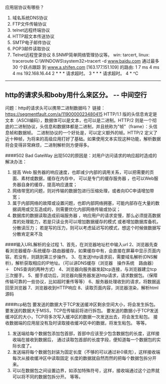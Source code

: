 应用层协议有哪些？
1. 域名系统DNS协议
2. FTP文件传输协议
3. telnet远程终端协议
4. HTTP超文本传送协议
5. SMTP电子邮件协议
6. POP3邮件读取协议
7. Telnet远程登录协议
8.SNMP简单网络管理协议等。
win: tarcert, linux: traceroute
C:\WINDOWS\system32>tracert -d www.baidu.com
通过最多 30 个跃点跟踪
到 www.a.shifen.com [163.177.151.109] 的路由:
  1     7 ms     4 ms     4 ms  192.168.16.44
  2     *        *        *     请求超时。
  3     *        *        *     请求超时。
  4     *     ^C
-----
http的请求头和boby用什么来区分。 -- 中间空行
---
问题：http的请求头可以携带二进制数据吗？
链接：https://segmentfault.com/a/1190000023480415
HTTP/1.1 版的头信息肯定是文本（ASCII编码），数据体可以是文本，也可以是二进制。HTTP/2 则是一个彻底的二进制协议，头信息和数据体都是二进制，并且统称为"帧"（frame）：头信息帧和数据帧。
二进制协议的一个好处是，可以定义额外的帧。HTTP/2 定义了近十种帧，为将来的高级应用打好了基础。如果使用文本实现这种功能，解析数据将会变得非常麻烦，二进制解析则方便得多。

####502 Bad GateWay
出现502的原因是：对用户访问请求的响应超时造成的
解决办法：
1. 提高 Web 服务器的响应速度，也即减少内部的调用关系，可以把需要的页面、素材或数据，缓存在内存中，
可以是专门的缓存服务器 ，也可以Web服务器自身的缓存，提高响应速度；
2. 网络带宽的问题，则对传输的数据包进行压缩处理，或者向IDC申请增加带宽；
3. 属于内部网络的故障或设置问题，也即内部网络拥塞，可能内部存在大量的数据调用或交互造成的，则需要优化内部网络传输或协议；
4. 数据库的数据读取造成前端服务器 ，响应用户的请求变慢，那么必须提高数据库的处理能力，若是只读业务可以增加数据缓存的模式
或者增加数据库备机，分散读压力； 若是写的压力，则可以考虑延迟写的模式，想这个时候做数据写分散肯定来不及

####输入URL解析的全过程
1、首先，在浏览器地址栏中输入url
2、浏览器先查看浏览器缓存-系统缓存-路由器缓存，如果缓存中有，会直接在屏幕中显示页面内容。若没有，则跳到第三步操作。
3、在发送http请求前，需要域名解析(DNS解析)，解析获取相应的IP地址。（可以讲DNS缓存（浏览器　操作系统　路由器）　＋　DNS查询的两种方式）
4、浏览器向服务器发起tcp连接，与浏览器建立tcp三次握手。
5、握手成功后，浏览器向服务器发送http请求，请求数据包。（保障传输可靠的一些协议，比如超时重传等等）
6、服务器处理收到的请求，将数据返回至浏览器
7、浏览器收到HTTP响应
8、读取页面内容，浏览器渲染，解析html源码

####tcp粘包
要发送的数据大于TCP发送缓冲区剩余空间大小，将会发生拆包。
要发送的数据大于MSS，TCP在传输前将进行拆包。
要发送的数据小于TCP发送缓冲区的大小，TCP将多次写入缓冲区的数据一次发送出去，将会发生粘包。
接收数据端的应用层没有及时读取接收缓冲区中的数据，将发生粘包。
等等。

1. 发送端给每个数据包添加包首部，首部中应该至少包含数据包的长度，这样接收端在接收到数据后，
通过读取包首部的长度字段，便知道每一个数据包的实际长度了。
2. 发送端将每个数据包封装为固定长度（不够的可以通过补0填充），这样接收端每次从接收缓冲区中读取固定
长度的数据就自然而然的把每个数据包拆分开来。
3. 可以在数据包之间设置边界，如添加特殊符号，这样，接收端通过这个边界就可以将不同的数据包拆分开。
等等。